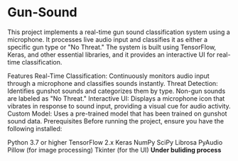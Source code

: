 # Gun-Sound
This project implements a real-time gun sound classification system using a microphone. It processes live audio input and classifies it as either a specific gun type or "No Threat." The system is built using TensorFlow, Keras, and other essential libraries, and it provides an interactive UI for real-time classification.

Features
Real-Time Classification: Continuously monitors audio input through a microphone and classifies sounds instantly.
Threat Detection: Identifies gunshot sounds and categorizes them by type. Non-gun sounds are labeled as "No Threat."
Interactive UI: Displays a microphone icon that vibrates in response to sound input, providing a visual cue for audio activity.
Custom Model: Uses a pre-trained model that has been trained on gunshot sound data.
Prerequisites
Before running the project, ensure you have the following installed:

Python 3.7 or higher
TensorFlow 2.x
Keras
NumPy
SciPy
Librosa
PyAudio
Pillow (for image processing)
Tkinter (for the UI)
**Under buliding process**
